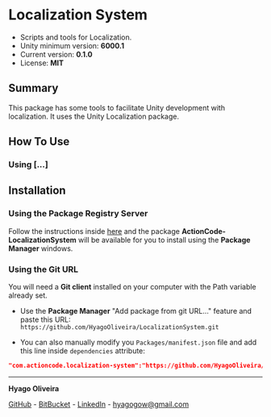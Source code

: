 # Localization System

* Scripts and tools for Localization.
* Unity minimum version: **6000.1**
* Current version: **0.1.0**
* License: **MIT**

## Summary

This package has some tools to facilitate Unity development with localization. It uses the Unity Localization package.

## How To Use

### Using [...]

## Installation

### Using the Package Registry Server

Follow the instructions inside [here](https://cutt.ly/ukvj1c8) and the package **ActionCode-LocalizationSystem** 
will be available for you to install using the **Package Manager** windows.

### Using the Git URL

You will need a **Git client** installed on your computer with the Path variable already set. 

- Use the **Package Manager** "Add package from git URL..." feature and paste this URL: `https://github.com/HyagoOliveira/LocalizationSystem.git`

- You can also manually modify you `Packages/manifest.json` file and add this line inside `dependencies` attribute: 

```json
"com.actioncode.localization-system":"https://github.com/HyagoOliveira/LocalizationSystem.git"
```

---

**Hyago Oliveira**

[GitHub](https://github.com/HyagoOliveira) -
[BitBucket](https://bitbucket.org/HyagoGow/) -
[LinkedIn](https://www.linkedin.com/in/hyago-oliveira/) -
<hyagogow@gmail.com>